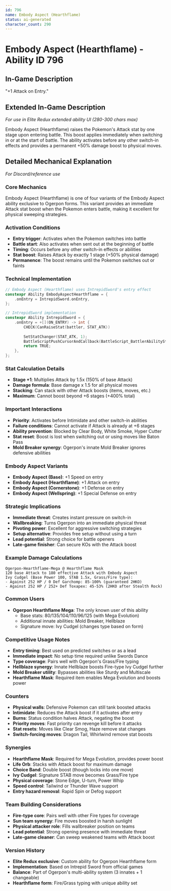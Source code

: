 ```yaml
---
id: 796
name: Embody Aspect (Hearthflame)
status: ai-generated
character_count: 290
---
```


# Embody Aspect (Hearthflame) - Ability ID 796

## In-Game Description
"+1 Attack on Entry."

## Extended In-Game Description
*For use in Elite Redux extended ability UI (280-300 chars max)*

Embody Aspect (Hearthflame) raises the Pokemon's Attack stat by one stage upon entering battle. This boost applies immediately when switching in or at the start of battle. The ability activates before any other switch-in effects and provides a permanent +50% damage boost to physical moves.

## Detailed Mechanical Explanation
*For Discord/reference use*

### Core Mechanics
Embody Aspect (Hearthflame) is one of four variants of the Embody Aspect ability exclusive to Ogerpon forms. This variant provides an immediate Attack stat boost when the Pokemon enters battle, making it excellent for physical sweeping strategies.

### Activation Conditions
- **Entry trigger**: Activates when the Pokemon switches into battle
- **Battle start**: Also activates when sent out at the beginning of battle  
- **Timing**: Occurs before any other switch-in effects or abilities
- **Stat boost**: Raises Attack by exactly 1 stage (+50% physical damage)
- **Permanence**: The boost remains until the Pokemon switches out or faints

### Technical Implementation
```c
// Embody Aspect (Hearthflame) uses IntrepidSword's entry effect
constexpr Ability EmbodyAspectHearthflame = {
    .onEntry = IntrepidSword.onEntry,
};

// IntrepidSword implementation
constexpr Ability IntrepidSword = {
    .onEntry = +[](ON_ENTRY) -> int {
        CHECK(CanRaiseStat(battler, STAT_ATK))
        
        SetStatChanger(STAT_ATK, 1);
        BattleScriptPushCursorAndCallback(BattleScript_BattlerAbilityStatRaiseOnSwitchIn);
        return TRUE;
    },
};
```

### Stat Calculation Details
- **Stage +1**: Multiplies Attack by 1.5x (150% of base Attack)
- **Damage formula**: Base damage x 1.5 for all physical moves
- **Stacking**: Can stack with other Attack boosts (items, moves, etc.)
- **Maximum**: Cannot boost beyond +6 stages (+400% total)

### Important Interactions
- **Priority**: Activates before Intimidate and other switch-in abilities
- **Failure conditions**: Cannot activate if Attack is already at +6 stages
- **Ability prevention**: Blocked by Clear Body, White Smoke, Hyper Cutter
- **Stat reset**: Boost is lost when switching out or using moves like Baton Pass
- **Mold Breaker synergy**: Ogerpon's innate Mold Breaker ignores defensive abilities

### Embody Aspect Variants
- **Embody Aspect (Base)**: +1 Speed on entry
- **Embody Aspect (Hearthflame)**: +1 Attack on entry  
- **Embody Aspect (Cornerstone)**: +1 Defense on entry
- **Embody Aspect (Wellspring)**: +1 Special Defense on entry

### Strategic Implications
- **Immediate threat**: Creates instant pressure on switch-in
- **Wallbreaking**: Turns Ogerpon into an immediate physical threat
- **Pivoting power**: Excellent for aggressive switching strategies
- **Setup alternative**: Provides free setup without using a turn
- **Lead potential**: Strong choice for battle openers
- **Late-game finisher**: Can secure KOs with the Attack boost

### Example Damage Calculations
```
Ogerpon-Hearthflame-Mega @ Hearthflame Mask
120 base Attack to 180 effective Attack with Embody Aspect
Ivy Cudgel (Base Power 100, STAB 1.5x, Grass/Fire type):
- Against 252 HP / 0 Def Garchomp: 85-100% (guaranteed 2HKO)
- Against 252 HP / 252+ Def Toxapex: 45-53% (2HKO after Stealth Rock)
```

### Common Users
- **Ogerpon Hearthflame Mega**: The only known user of this ability
  - Base stats: 80/135/104/110/96/125 (with Mega Evolution)
  - Additional innate abilities: Mold Breaker, Hellblaze
  - Signature move: Ivy Cudgel (changes type based on form)

### Competitive Usage Notes
- **Entry timing**: Best used on predicted switches or as a lead
- **Immediate impact**: No setup time required unlike Swords Dance
- **Type coverage**: Pairs well with Ogerpon's Grass/Fire typing
- **Hellblaze synergy**: Innate Hellblaze boosts Fire-type Ivy Cudgel further
- **Mold Breaker utility**: Bypasses abilities like Sturdy and Multiscale
- **Hearthflame Mask**: Required item enables Mega Evolution and boosts power

### Counters
- **Physical walls**: Defensive Pokemon can still tank boosted attacks
- **Intimidate**: Reduces the Attack boost if it activates after entry
- **Burns**: Status condition halves Attack, negating the boost
- **Priority moves**: Fast priority can revenge kill before it attacks
- **Stat resets**: Moves like Clear Smog, Haze remove stat changes
- **Switch-forcing moves**: Dragon Tail, Whirlwind remove stat boosts

### Synergies
- **Hearthflame Mask**: Required for Mega Evolution, provides power boost
- **Life Orb**: Stacks with Attack boost for maximum damage
- **Choice Band**: Double boost (though locks into one move)
- **Ivy Cudgel**: Signature STAB move becomes Grass/Fire type
- **Physical coverage**: Stone Edge, U-turn, Power Whip
- **Speed control**: Tailwind or Thunder Wave support
- **Entry hazard removal**: Rapid Spin or Defog support

### Team Building Considerations
- **Fire-type core**: Pairs well with other Fire types for coverage
- **Sun team synergy**: Fire moves boosted in harsh sunlight
- **Physical attacker role**: Fills wallbreaker position on teams
- **Lead potential**: Strong opening presence with immediate threat
- **Late-game cleaner**: Can sweep weakened teams with Attack boost

### Version History
- **Elite Redux exclusive**: Custom ability for Ogerpon Hearthflame form
- **Implementation**: Based on Intrepid Sword from official games
- **Balance**: Part of Ogerpon's multi-ability system (3 innates + 1 changeable)
- **Hearthflame form**: Fire/Grass typing with unique ability set